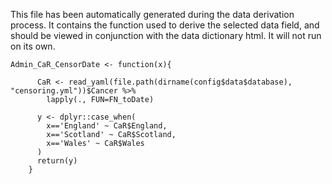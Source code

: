 This file has been automatically generated during the data derivation process.
It contains the function used to derive the selected data field, and should be viewed in conjunction with the data dictionary html.
It will not run on its own.


```
Admin_CaR_CensorDate <- function(x){

      CaR <- read_yaml(file.path(dirname(config$data$database), "censoring.yml"))$Cancer %>%
        lapply(., FUN=FN_toDate)
      
      y <- dplyr::case_when(
        x=='England' ~ CaR$England,
        x=='Scotland' ~ CaR$Scotland,
        x=='Wales' ~ CaR$Wales
      )
      return(y)
    }
```


